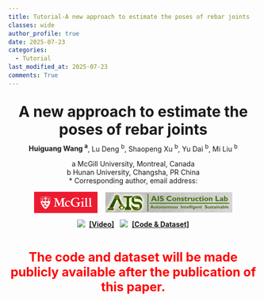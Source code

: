 ```yaml
---
title: Tutorial-A new approach to estimate the poses of rebar joints
classes: wide
author_profile: true
date: 2025-07-23
categories: 
  - Tutorial
last_modified_at: 2025-07-23
comments: True
---
```



<div style="text-align: center;">
  <p style="font-size: 30px; font-weight: bold; margin-bottom: 5px;">
    A new approach to estimate the poses of rebar joints<br/>
  </p>
  <p style="margin-top: 10px;">
    <strong>Huiguang Wang <sup>a</sup></strong>, Lu Deng <sup>b</sup>, Shaopeng Xu <sup>b</sup>, Yu Dai <sup>b</sup>, Mi Liu <sup>b</sup>
  </p>
  <p style="margin-top: 10px;">a McGill University, Montreal, Canada<br>b Hunan University, Changsha, PR China<br> * Corresponding author, email address: 
</p>

  <div style="display: flex; justify-content: center; align-items: center; width: 400px; margin: 0 auto;">
    <a href="https://www.mcgill.ca/" target="_blank">
      <img src="/web_resources/McGill.png" style="width: 200px; height: auto; margin-bottom: 10px;" />
    </a>
    &nbsp;&nbsp;&nbsp;&nbsp;
    <a href="https://www.shao-lab.com/" target="_blank">
      <img src="/web_resources/AIS.png" style="width: 400px; height: auto; margin-bottom: 10px;" />
    </a>
  </div>

</div>



<div style="display: flex; justify-content: center; align-items: center;">
  <a href="https://huiguangwang.top/"><img src="/web_resources\youtube.svg" style="max-width: 40px; height: auto;" /></a> &nbsp;&nbsp;<a href="https://huiguangwang.top/"><strong>[Video]</strong></a>
  &nbsp;&nbsp;&nbsp;
  <a href="https://huiguangwang.top/"><img src="/web_resources\github.svg" style="max-width: 30px; height: auto;" /></a> &nbsp;&nbsp;<a href="https://huiguangwang.top/"><strong>[Code & Dataset]</strong></a>
</div>

<br>

<div style="text-align: center;">
  <p style="color: red; font-size: 25px; font-weight: bold;">
    The code and dataset will be made publicly available after the publication of this paper.
  </p>
</div>



